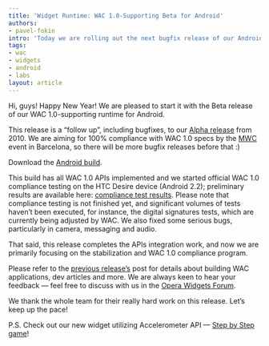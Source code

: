```yaml
---
title: 'Widget Runtime: WAC 1.0-Supporting Beta for Android'
authors:
- pavel-fokin
intro: 'Today we are rolling out the next bugfix release of our Android widget runtime with WAC 1.0 APIs support.'
tags:
- wac
- widgets
- android
- labs
layout: article
---
```


Hi, guys! Happy New Year! We are pleased to start it with the Beta release of our WAC 1.0-supporting runtime for Android.

This release is a “follow up”, including bugfixes, to our [Alpha release][1] from 2010. We are aiming for 100% compliance with WAC 1.0 specs by the [MWC][2] event in Barcelona, so there will be more bugfix releases before that :)

[1]: /articles/widgets-runtime-wac-1.0-alpha-for-android/
[2]: http://www.mobileworldcongress.com/

Download the [Android build][3].

[3]: http://www.opera.com/download/get.pl?sub=++++&id=33391&location=318&nothanks=yes

This build has all WAC 1.0 APIs implemented and we started official WAC 1.0 compliance testing on the HTC Desire device (Android 2.2); preliminary results are available here: [compliance test results][4]. Please note that compliance testing is not finished yet, and significant volumes of tests haven’t been executed, for instance, the digital signatures tests, which are currently being adjusted by WAC. We also fixed some serious bugs, particularly in camera, messaging and audio.

[4]: http://dev.w3.org/2006/waf/widgets/imp-report/

That said, this release completes the APIs integration work, and now we are primarily focusing on the stabilization and WAC 1.0 compliance program.

Please refer to the [previous release’s][5] post for details about building WAC applications, dev articles and more. We are always keen to hear your feedback — feel free to discuss with us in the [Opera Widgets Forum][6].

[5]: /articles/widgets-runtime-wac-1.0-alpha-for-android/
[6]: http://my.opera.com/community/forums/forum.dml?id=1296

We thank the whole team for their really hard work on this release. Let’s keep up the pace!

P.S. Check out our new widget utilizing Accelerometer API — [Step by Step game][7]!

[7]: http://widgets.opera.com/widget/21254/
